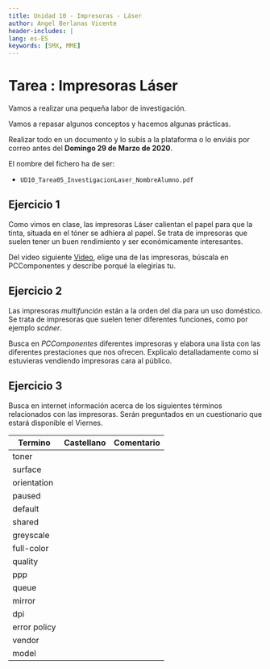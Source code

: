 ```yaml
---
title: Unidad 10 - Impresoras - Láser
author: Angel Berlanas Vicente
header-includes: |
lang: es-ES
keywords: [SMX, MME]
---
```


# Tarea : Impresoras Láser

Vamos a realizar una pequeña labor de investigación.

Vamos a repasar algunos conceptos y hacemos algunas prácticas.

Realizar todo en un documento y lo subís a la plataforma o lo enviáis por correo antes del **Domingo 29 de Marzo de 2020**.

El nombre del fichero ha de ser:

* `UD10_Tarea05_InvestigacionLaser_NombreAlumno.pdf`

## Ejercicio 1

Como vimos en clase, las impresoras Láser calientan el papel para que la tinta, situada en el tóner se adhiera al papel. Se trata de impresoras que suelen tener un buen rendimiento y ser económicamente interesantes.

Del video siguiente [Video](https://www.youtube.com/watch?v=66ng3VJSMRk), elige una de las impresoras, búscala en PCComponentes y describe porqué la elegirías tu.

## Ejercicio 2

Las impresoras _multifunción_ están a la orden del día para un uso doméstico. Se trata de impresoras que suelen tener diferentes funciones, como por ejemplo _scáner_.

Busca en _PCComponentes_ diferentes impresoras y elabora una lista con las diferentes prestaciones que nos ofrecen. Explicalo detalladamente como si estuvieras vendiendo impresoras cara al público.

## Ejercicio 3

Busca en internet información acerca de los siguientes términos relacionados con las impresoras. Serán preguntados en un cuestionario que estará disponible el Viernes.

| Termino| Castellano | Comentario |
|--------|------------|------------|
|toner     |            |            |
|surface    |            |            |
|orientation  |            |            |
|paused    |            |            |
|default|           |            |
|shared|            |            |
|greyscale|           |            |
|full-color |            |            |
|quality  |            |            |
|ppp  |            |            |
|queue |    | |
|mirror |   | |
|dpi| | |
|error policy |  | |
|vendor | | |
|model | | |
